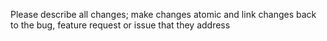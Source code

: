 Please describe all changes; make changes atomic and link changes back to the bug, feature request or issue that they address

